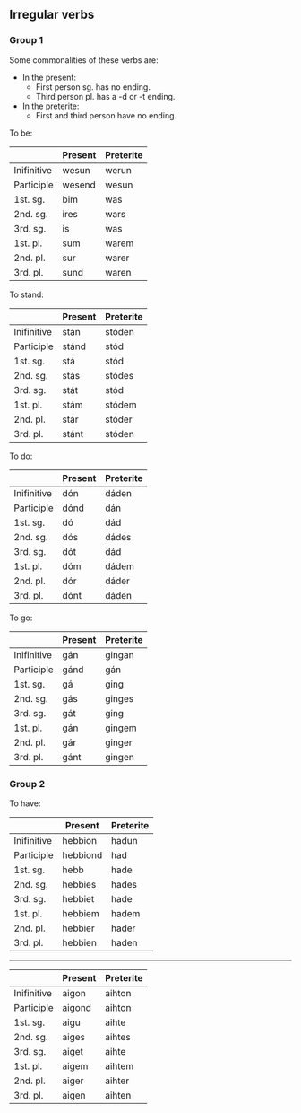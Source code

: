 ## Irregular verbs

### Group 1

Some commonalities of these verbs are:

- In the present:
  - First person sg. has no ending.
  - Third person pl. has a -d or -t ending.
- In the preterite:
  - First and third person have no ending.

To be:

|             | Present | Preterite |
| ----------- | ------- | --------- |
| Inifinitive | wesun   | werun     |
| Participle  | wesend  | wesun     |
| 1st. sg.    | bim     | was       |
| 2nd. sg.    | ires    | wars      |
| 3rd. sg.    | is      | was       |
| 1st. pl.    | sum     | warem     |
| 2nd. pl.    | sur     | warer     |
| 3rd. pl.    | sund    | waren     |

To stand:

|             | Present | Preterite |
| ----------- | ------- | --------- |
| Inifinitive | stán    | stóden    |
| Participle  | stánd   | stód      |
| 1st. sg.    | stá     | stód      |
| 2nd. sg.    | stás    | stódes    |
| 3rd. sg.    | stát    | stód      |
| 1st. pl.    | stám    | stódem    |
| 2nd. pl.    | stár    | stóder    |
| 3rd. pl.    | stánt   | stóden    |

To do:

|             | Present | Preterite |
| ----------- | ------- | --------- |
| Inifinitive | dón     | dáden     |
| Participle  | dónd    | dán       |
| 1st. sg.    | dó      | dád       |
| 2nd. sg.    | dós     | dádes     |
| 3rd. sg.    | dót     | dád       |
| 1st. pl.    | dóm     | dádem     |
| 2nd. pl.    | dór     | dáder     |
| 3rd. pl.    | dónt    | dáden     |

To go:

|             | Present | Preterite |
| ----------- | ------- | --------- |
| Inifinitive | gán     | gingan    |
| Participle  | gánd    | gán       |
| 1st. sg.    | gá      | ging      |
| 2nd. sg.    | gás     | ginges    |
| 3rd. sg.    | gát     | ging      |
| 1st. pl.    | gán     | gingem    |
| 2nd. pl.    | gár     | ginger    |
| 3rd. pl.    | gánt    | gingen    |

### Group 2

To have:

|             | Present  | Preterite |
| ----------- | -------- | --------- |
| Inifinitive | hebbion  | hadun     |
| Participle  | hebbiond | had       |
| 1st. sg.    | hebb     | hade      |
| 2nd. sg.    | hebbies  | hades     |
| 3rd. sg.    | hebbiet  | hade      |
| 1st. pl.    | hebbiem  | hadem     |
| 2nd. pl.    | hebbier  | hader     |
| 3rd. pl.    | hebbien  | haden     |

---

|             | Present | Preterite |
| ----------- | ------- | --------- |
| Inifinitive | aigon   | aihton    |
| Participle  | aigond  | aihton    |
| 1st. sg.    | aigu    | aihte     |
| 2nd. sg.    | aiges   | aihtes    |
| 3rd. sg.    | aiget   | aihte     |
| 1st. pl.    | aigem   | aihtem    |
| 2nd. pl.    | aiger   | aihter    |
| 3rd. pl.    | aigen   | aihten    |
